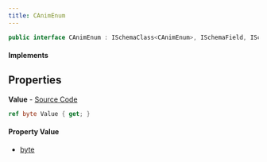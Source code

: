 ```yaml
---
title: CAnimEnum
---
```


```csharp
public interface CAnimEnum : ISchemaClass<CAnimEnum>, ISchemaField, ISchemaClass, INativeHandle
```

#### Implements

## Properties

**Value** - [Source Code](https://github.com/swiftly-solution/swiftlys2/blob/master/managed/src/SwiftlyS2.Generated/Schemas/Interfaces/CAnimEnum.cs#L16)

```csharp
ref byte Value { get; }
```

#### Property Value

- [byte](https://learn.microsoft.com/dotnet/api/system.byte)

